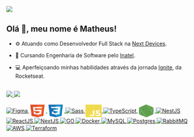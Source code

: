 ![](https://komarev.com/ghpvc/?username=matheusandrade23&style=flat)

<h2>Olá 👋, meu nome é Matheus!</h2>

 - ⚙️ Atuando como Desenvolvedor Full Stack na <a href="https://nextdevices.com.br/">Next Devices</a>.

 - 📓 Cursando Engenharia de Software pelo <a href="https://inatel.br/home/">Inatel</a>.

 - 💻 Aperfeiçoando minhas habilidades através da jornada <a href="https://www.rocketseat.com.br/ignite">Ignite</a>, da Rocketseat.

<!--  
<div title="Contatos">
  <a href="https://www.linkedin.com/in/matheus-andrade23/" target="_blank"><img src="https://img.shields.io/badge/-LinkedIn-%230077B5?style=for-the-badge&logo=linkedin&logoColor=white" target="_blank" height="25"></a>
  <a href = "mailto:matheusandrade.ma2003@gmail.com"><img src="https://img.shields.io/badge/-Gmail-%23333?style=for-the-badge&logo=gmail&logoColor=white" target="_blank" height="25"></a>
</div>
 -->
<br/>

<div title="GitHub Stats">
  <a href="https://github.com/MatheusAndrade23">
  <img height="170em" loading="lazy" src="https://github-readme-stats.vercel.app/api?username=matheusandrade23&show_icons=true&theme=dark&count_private=true"/>
  <img height="170em" loading="lazy" src="https://github-readme-stats-sooty-xi-86.vercel.app/api/top-langs/?username=matheusandrade23&layout=compact&langs_count=8&theme=dark&count_private=true"/>
</div>

<!--

 <br>

[![Skills](https://skillicons.dev/icons?i=figma,html,css,js,ts,nodejs,nestjs,react,next,go,docker,postgres,mysql,aws,terraform&theme=dark)](https://skillicons.dev)

 -->

<div style="display: inline_block" title="Tecnologias"><br>
    <img align="center" alt="Figma" height="34" width="44" src="https://cdn.jsdelivr.net/gh/devicons/devicon@latest/icons/figma/figma-original.svg"/>
    <img align="center" alt="HTML" height="34" width="44" src="https://raw.githubusercontent.com/devicons/devicon/master/icons/html5/html5-original.svg"/>
    <img align="center" alt="CSS" height="34" width="44" src="https://raw.githubusercontent.com/devicons/devicon/master/icons/css3/css3-original.svg"/>
    <img align="center" alt="Sass" height="34" width="44" src="https://cdn.jsdelivr.net/gh/devicons/devicon/icons/sass/sass-original.svg"/>
    <img align="center" alt="Js" height="34" width="44" src="https://raw.githubusercontent.com/devicons/devicon/master/icons/javascript/javascript-plain.svg"/>
    <img align="center" alt="TypeScript" height="34" width="44" src="https://cdn.jsdelivr.net/gh/devicons/devicon/icons/typescript/typescript-original.svg"/>
    <img align="center" alt="NodeJS" height="34" width="44" src="https://raw.githubusercontent.com/devicons/devicon/master/icons/nodejs/nodejs-plain.svg"/>
    <img align="center" alt="NestJS" height="34" width="44"  src="https://cdn.jsdelivr.net/gh/devicons/devicon@latest/icons/nestjs/nestjs-original.svg" />
    <img align="center" alt="ReactJS" height="34" width="44" src="https://cdn.jsdelivr.net/gh/devicons/devicon/icons/react/react-original.svg"/>
    <img align="center" alt="NextJS" height="34" width="44" src="https://cdn.jsdelivr.net/gh/devicons/devicon/icons/nextjs/nextjs-original.svg"/>
    <img align="center" alt="GO" height="34" width="44" src="https://cdn.jsdelivr.net/gh/devicons/devicon@latest/icons/go/go-original-wordmark.svg" />
    <img align="center" alt="Docker" height="34" width="44" src="https://cdn.jsdelivr.net/gh/devicons/devicon@latest/icons/docker/docker-plain.svg" />
    <img align="center" alt="MySQL" height="34" width="44" src="https://cdn.jsdelivr.net/gh/devicons/devicon@latest/icons/mysql/mysql-original.svg" />
    <img align="center" alt="Postgres" height="34" width="44" src="https://cdn.jsdelivr.net/gh/devicons/devicon@latest/icons/postgresql/postgresql-plain.svg" />
    <img align="center" alt="RabbitMQ" height="34" width="42" src="https://cdn.jsdelivr.net/gh/devicons/devicon@latest/icons/rabbitmq/rabbitmq-original.svg" />
    <img align="center" alt="AWS" height="34" width="44" src="https://cdn.jsdelivr.net/gh/devicons/devicon@latest/icons/amazonwebservices/amazonwebservices-plain-wordmark.svg" />
    <img align="center" alt="Terraform" height="34" width="44" src="https://cdn.jsdelivr.net/gh/devicons/devicon@latest/icons/terraform/terraform-original.svg" />
</div> 

<!-- ![Snake animation](https://github.com/matheusandrade23/matheusandrade23/blob/output/github-contribution-grid-snake.svg) -->
<!-- <img align="right" alt="image-icon" height="150" src="https://raw.githubusercontent.com/MicaelliMedeiros/micaellimedeiros/master/image/computer-illustration.png" /> -->

